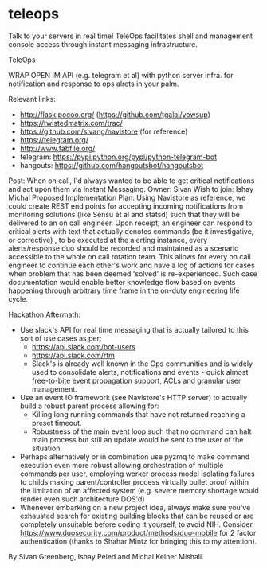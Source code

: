 # teleops
Talk to your servers in real time! TeleOps facilitates shell and management console access through instant messaging infrastructure.

TeleOps

WRAP OPEN IM API (e.g. telegram et al)  with python server infra. for notification and response to ops alrets in your palm.

Relevant links: 

* http://flask.pocoo.org/ (https://github.com/tgalal/yowsup)
* https://twistedmatrix.com/trac/
* https://github.com/sivang/navistore (for reference)
* https://telegram.org/
* http://www.fabfile.org/
* telegram: https://pypi.python.org/pypi/python-telegram-bot
* hangouts: https://github.com/hangoutsbot/hangoutsbot

Post: When on call, I'd always wanted to be able to get critical notifications and act upon them via Instant Messaging.
Owner: Sivan 
Wish to join: Ishay Michal 
Proposed Implementation Plan: 
Using Navistore as reference, we could create REST end points for accepting incoming notifications from monitoring solutions  (like Sensu et al and statsd)  such that they will be delivered to an on call engineer. Upon receipt, an engineer can respond to critical alerts with text that actually denotes commands (be it investigative, or corrective) , to be executed at the alerting instance, every alerts/response duo should be recorded and maintained as a scenario accessible to the whole on call rotation team. This allows for every on call engineer to continue each other's work and have a log of actions for cases when problem that has been deemed 'solved' is re-experienced.
Such case documentation would enable better knowledge flow based on events happening through arbitrary time frame in the on-duty engineering life cycle.
 
Hackathon Aftermath:

* Use slack's API for real time messaging that is actually tailored to this sort of use cases as per:
    * https://api.slack.com/bot-users
    * https://api.slack.com/rtm
    * Slack's is already well known in the Ops communities and is widely used to consolidate alerts, notifications and events - quick almost free-to-bite event propagation support, ACLs and granular user management.
* Use an event IO framework  (see Navistore's HTTP server)  to actually build a robust parent process allowing for:
    * Killing long running commands that have not returned reaching a preset timeout.
    * Robustness of the main event loop such that no command can halt main process but still an update would be sent to the user of the situation.
* Perhaps alternatively or in combination use pyzmq to make command execution even more robust allowing orchestration of multiple commands per user, employing worker process model isolating failures to childs making parent/controller process virtually bullet proof within the limitation of an affected system (e.g. severe memory shortage would render even such architecture DOS'd)
* Whenever embarking on a new project idea, always make sure you've exhausted search for existing building blocks that can be reused or are completely unsuitable before coding it yourself, to avoid NIH. Consider https://www.duosecurity.com/product/methods/duo-mobile for 2 factor authentication (thanks to Shahar Mintz for bringing this to my attention).

By Sivan Greenberg, Ishay Peled and Michal Kelner Mishali.

